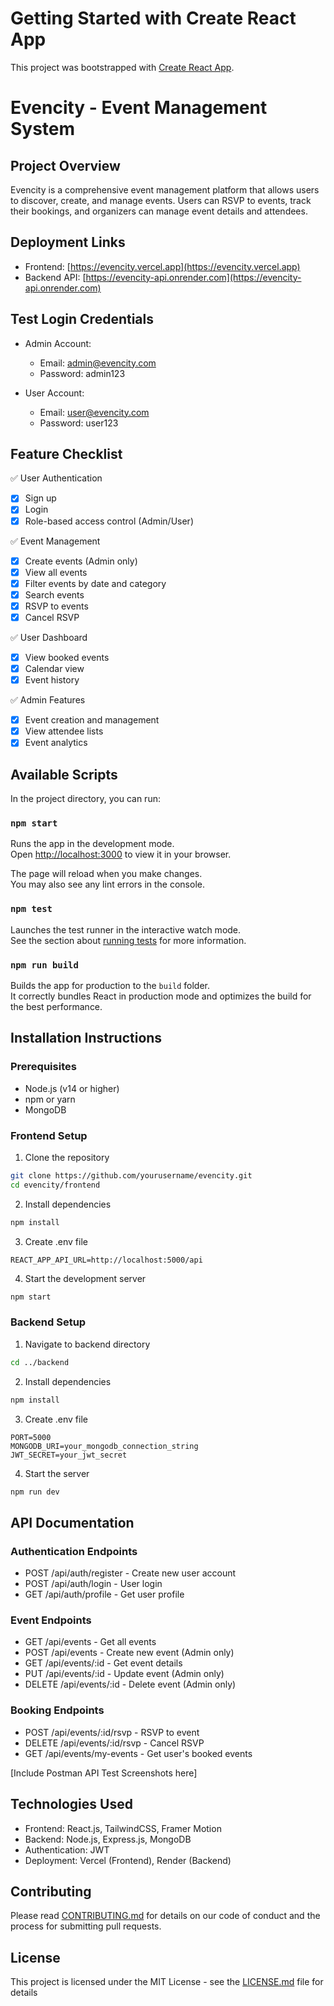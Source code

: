 # Getting Started with Create React App

This project was bootstrapped with [Create React App](https://github.com/facebook/create-react-app).

# Evencity - Event Management System

## Project Overview

Evencity is a comprehensive event management platform that allows users to discover, create, and manage events. Users can RSVP to events, track their bookings, and organizers can manage event details and attendees.

## Deployment Links

- Frontend: [https://evencity.vercel.app](https://evencity.vercel.app)
- Backend API: [https://evencity-api.onrender.com](https://evencity-api.onrender.com)

## Test Login Credentials

- Admin Account:

  - Email: admin@evencity.com
  - Password: admin123

- User Account:
  - Email: user@evencity.com
  - Password: user123

## Feature Checklist

✅ User Authentication

- [x] Sign up
- [x] Login
- [x] Role-based access control (Admin/User)

✅ Event Management

- [x] Create events (Admin only)
- [x] View all events
- [x] Filter events by date and category
- [x] Search events
- [x] RSVP to events
- [x] Cancel RSVP

✅ User Dashboard

- [x] View booked events
- [x] Calendar view
- [x] Event history

✅ Admin Features

- [x] Event creation and management
- [x] View attendee lists
- [x] Event analytics

## Available Scripts

In the project directory, you can run:

### `npm start`

Runs the app in the development mode.\
Open [http://localhost:3000](http://localhost:3000) to view it in your browser.

The page will reload when you make changes.\
You may also see any lint errors in the console.

### `npm test`

Launches the test runner in the interactive watch mode.\
See the section about [running tests](https://facebook.github.io/create-react-app/docs/running-tests) for more information.

### `npm run build`

Builds the app for production to the `build` folder.\
It correctly bundles React in production mode and optimizes the build for the best performance.

## Installation Instructions

### Prerequisites

- Node.js (v14 or higher)
- npm or yarn
- MongoDB

### Frontend Setup

1. Clone the repository

```bash
git clone https://github.com/yourusername/evencity.git
cd evencity/frontend
```

2. Install dependencies

```bash
npm install
```

3. Create .env file

```env
REACT_APP_API_URL=http://localhost:5000/api
```

4. Start the development server

```bash
npm start
```

### Backend Setup

1. Navigate to backend directory

```bash
cd ../backend
```

2. Install dependencies

```bash
npm install
```

3. Create .env file

```env
PORT=5000
MONGODB_URI=your_mongodb_connection_string
JWT_SECRET=your_jwt_secret
```

4. Start the server

```bash
npm run dev
```

## API Documentation

### Authentication Endpoints

- POST /api/auth/register - Create new user account
- POST /api/auth/login - User login
- GET /api/auth/profile - Get user profile

### Event Endpoints

- GET /api/events - Get all events
- POST /api/events - Create new event (Admin only)
- GET /api/events/:id - Get event details
- PUT /api/events/:id - Update event (Admin only)
- DELETE /api/events/:id - Delete event (Admin only)

### Booking Endpoints

- POST /api/events/:id/rsvp - RSVP to event
- DELETE /api/events/:id/rsvp - Cancel RSVP
- GET /api/events/my-events - Get user's booked events

[Include Postman API Test Screenshots here]

## Technologies Used

- Frontend: React.js, TailwindCSS, Framer Motion
- Backend: Node.js, Express.js, MongoDB
- Authentication: JWT
- Deployment: Vercel (Frontend), Render (Backend)

## Contributing

Please read [CONTRIBUTING.md](CONTRIBUTING.md) for details on our code of conduct and the process for submitting pull requests.

## License

This project is licensed under the MIT License - see the [LICENSE.md](LICENSE.md) file for details
